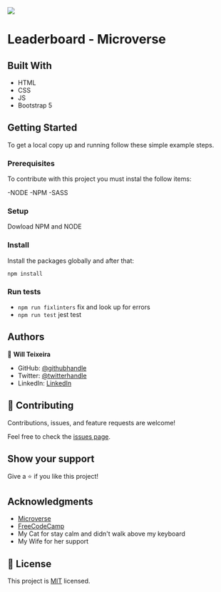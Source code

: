 ![](https://img.shields.io/badge/Microverse-blueviolet)

# Leaderboard - Microverse

## 

## Built With

- HTML
- CSS
- JS
- Bootstrap 5


## Getting Started

To get a local copy up and running follow these simple example steps.


### Prerequisites

To contribute with this project you must instal the follow items:

-NODE
-NPM
-SASS

### Setup

Dowload NPM and NODE
### Install

Install the packages globally and after that:

`npm install`

### Run tests

- `npm run fixlinters`  fix and look up for errors
- `npm run test` jest test
## Authors

👤 **Will Teixeira**

- GitHub: [@githubhandle](https://github.com/iwillteixeira)
- Twitter: [@twitterhandle](https://twitter.com/iwillteixeira)
- LinkedIn: [LinkedIn](https://www.linkedin.com/in/juscelino-t-39aa9049/)

## 🤝 Contributing

Contributions, issues, and feature requests are welcome!

Feel free to check the [issues page](../../issues/).

## Show your support

Give a ⭐️ if you like this project!

## Acknowledgments

- [Microverse](https://www.microverse.com)
- [FreeCodeCamp](https://www.freecodecamp.com)
- My Cat for stay calm and didn't walk above my keyboard
- My Wife for her support

## 📝 License

This project is [MIT](./MIT.md) licensed.
